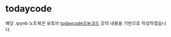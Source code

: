 # todaycode
해당 .ipynb 노트북은 유튜브 [todaycode오늘코드](https://www.youtube.com/channel/UCLR3sD0KB_dWpvcsrLP0aUg) 강의 내용을 기반으로 작성하였습니다.
